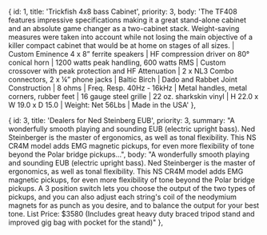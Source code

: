 {
    id: 1,
    title: 'Trickfish 4x8 bass Cabinet',
    priority: 3,
    body: 'The TF408 features impressive specifications making it a great stand-alone cabinet and an absolute game changer as a two-cabinet stack. Weight-saving measures were taken into account while not losing the main objective of a killer compact cabinet that would be at home on stages of all sizes.  |  Custom Eminence 4 x 8” ferrite speakers | HF compression driver on 80° conical horn  | 1200 watts peak handling, 600 watts RMS  |  Custom crossover with peak protection and HF Attenuation  |  2 x NL3 Combo connectors, 2 x ¼” phone jacks  | Baltic Birch  | Dado and Rabbet Joint Construction  | 8 ohms  | Freq. Resp. 40Hz - 16kHz  |  Metal handles, metal corners, rubber feet  | 16 gauge steel grille  | 22 oz. sharkskin vinyl  | H 22.0 x W 19.0 x D 15.0  | Weight: Net 56Lbs  | Made in the USA'
  },
  
{
    id: 3,
    title: 'Dealers for Ned Steinberg EUB',
    priority: 3,
    summary: "A wonderfully smooth playing and sounding EUB (electric upright bass). Ned Steinberger is the master of ergonomics, as well as tonal flexibility. This NS CR4M model adds EMG magnetic pickups, for even more flexibility of tone beyond the Polar bridge pickups...",
    body: "A wonderfully smooth playing and sounding EUB (electric upright bass). Ned Steinberger is the master of ergonomics, as well as tonal flexibility. This NS CR4M model adds EMG magnetic pickups, for even more flexibility of tone beyond the Polar bridge pickups. A 3 position switch lets you choose the output of the two types of pickups, and you can also adjust each string's coil of the neodymium magnets for as punch as you desire, and to balance the output for your best tone. List Price: $3580 (Includes great heavy duty braced tripod stand and improved gig bag with pocket for the stand)"
  },